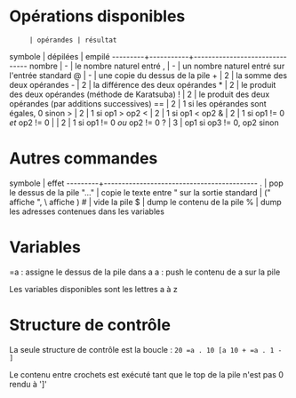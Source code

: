 # Opérations disponibles

         | opérandes | résultat
 symbole | dépilées  | empilé
---------+-----------+-------------------------------
 nombre  |     -     | le nombre naturel entré
    ,    |     -     | un nombre naturel entré sur l'entrée standard
    @    |     -     | une copie du dessus de la pile
    +    |     2     | la somme des deux opérandes
    -    |     2     | la différence des deux opérandes
    *    |     2     | le produit des deux opérandes (méthode de Karatsuba)
    !    |     2     | le produit des deux opérandes (par additions successives)
   ==    |     2     | 1 si les opérandes sont égales, 0 sinon
    >    |     2     | 1 si op1 > op2
    <    |     2     | 1 si op1 < op2
    &    |     2     | 1 si op1 != 0 *et* op2 != 0
    |    |     2     | 1 si op1 != 0 *ou* op2 != 0
    ?    |     3     | op1 si op3 != 0, op2 sinon

# Autres commandes

 symbole | effet
---------+-------------------------------------------
    .    | pop le dessus de la pile
  "..."  | copie le texte entre " sur la sortie standard
         |      (\" affiche ", \\ affiche \)
    #    | vide la pile
    $    | dump le contenu de la pile
    %    | dump les adresses contenues dans les variables

# Variables

   =a : assigne le dessus de la pile dans a
    a : push le contenu de a sur la pile

Les variables disponibles sont les lettres a à z

# Structure de contrôle

La seule structure de contrôle est la boucle : `20 =a . 10 [a 10 + =a . 1 - ]`

Le contenu entre crochets est exécuté tant que le top de la pile n'est pas 0 rendu à ']'
